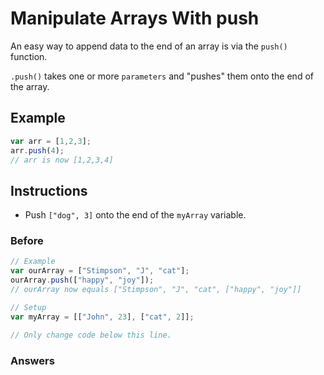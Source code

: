 # Manipulate Arrays With push

An easy way to append data to the end of an array is via
the `push()` function.

`.push()` takes one or more `parameters` and
"pushes" them onto the end of the array.

## Example

```javascript
var arr = [1,2,3];
arr.push(4);
// arr is now [1,2,3,4]
```

## Instructions
 - Push `["dog", 3]` onto the end of the `myArray` variable.

### Before

```javascript
// Example
var ourArray = ["Stimpson", "J", "cat"];
ourArray.push(["happy", "joy"]);
// ourArray now equals ["Stimpson", "J", "cat", ["happy", "joy"]]

// Setup
var myArray = [["John", 23], ["cat", 2]];

// Only change code below this line.
```

### Answers

```javascript

```